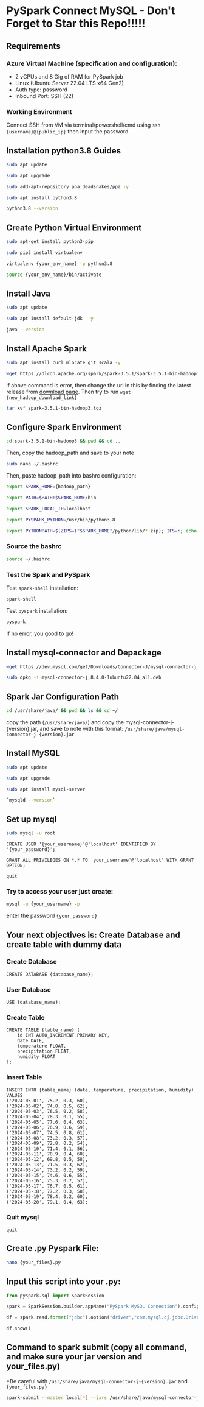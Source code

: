 # PySpark Connect MySQL - Don't Forget to Star this Repo!!!!!

## Requirements

### Azure Virtual Machine (specification and configuration):
- 2 vCPUs and 8 Gig of RAM for PySpark job
- Linux (Ubuntu Server 22.04 LTS x64 Gen2) 
- Auth type: password
- Inbound Port: SSH (22)

### Working Environment
Connect SSH from VM via terminal/powershell/cmd using `ssh {username}@{public_ip}` then input the password

## Installation python3.8 Guides

```bash
sudo apt update
```
```bash
sudo apt upgrade
```
```bash
sudo add-apt-repository ppa:deadsnakes/ppa -y
```
```bash
sudo apt install python3.8
```
```bash
python3.8 --version
```

## Create Python Virtual Environment

```bash
sudo apt-get install python3-pip
```
```bash
sudo pip3 install virtualenv
```
```bash
virtualenv {your_env_name} -p python3.8
```
```bash
source {your_env_name}/bin/activate
```
## Install Java

```bash
sudo apt update
```
```bash
sudo apt install default-jdk  -y
```
```bash
java --version
```

## Install Apache Spark

```bash
sudo apt install curl mlocate git scala -y
```
```bash
wget https://dlcdn.apache.org/spark/spark-3.5.1/spark-3.5.1-bin-hadoop3.tgz
```
if above command is error, then change the url in this by finding the latest release from [download page](https://spark.apache.org/downloads.html). Then try to run `wget {new_hadoop_download_link}`

```bash
tar xvf spark-3.5.1-bin-hadoop3.tgz
```

## Configure Spark Environment

```bash
cd spark-3.5.1-bin-hadoop3 && pwd && cd ..
```
Then, copy the hadoop_path and save to your note

```bash
sudo nano ~/.bashrc
```

Then, paste hadoop_path into bashrc configuration:
```bash
export SPARK_HOME={hadoop_path}

export PATH=$PATH:$SPARK_HOME/bin

export SPARK_LOCAL_IP=localhost

export PYSPARK_PYTHON=/usr/bin/python3.8

export PYTHONPATH=$(ZIPS=("$SPARK_HOME"/python/lib/*.zip); IFS=:; echo "${ZIPS[*]}"):$PYTHONPATH
```

### Source the bashrc
```bash
source ~/.bashrc
```

### Test the Spark and PySpark
Test `spark-shell` installation:
```bash
spark-shell
```
Test `pyspark` installation:
```bash
pyspark
```

If no error, you good to go!

## Install mysql-connector and Depackage

```bash
wget https://dev.mysql.com/get/Downloads/Connector-J/mysql-connector-j_8.4.0-1ubuntu22.04_all.deb
```
```bash
sudo dpkg -i mysql-connector-j_8.4.0-1ubuntu22.04_all.deb
```

## Spark Jar Configuration Path
```bash
cd /usr/share/java/ && pwd && ls && cd ~/
```

copy the path (`/usr/share/java/`) and copy the mysql-connector-j-{version}.jar, and save to note with this format: `/usr/share/java/mysql-connector-j-{version}.jar`

## Install MySQL
```bash
sudo apt update
```
```bash
sudo apt upgrade
```
```bash
sudo apt install mysql-server
```
```bash
`mysqld --version`
```

## Set up mysql
```bash
sudo mysql -u root
```
```mysql
CREATE USER '{your_username}'@'localhost' IDENTIFIED BY '{your_password}';
```
```mysql
GRANT ALL PRIVILEGES ON *.* TO 'your_username'@'localhost' WITH GRANT OPTION;
```
```mysql
quit
```

### Try to access your user just create:
```bash
mysql -u {your_username} -p
```

enter the password `{your_password}`

## Your next objectives is: Create Database and create table with dummy data
### Create Database
```mysql
CREATE DATABASE {database_name};
```

### User Database
```mysql
USE {database_name};
```

### Create Table

```mysql
CREATE TABLE {table_name} (
    id INT AUTO_INCREMENT PRIMARY KEY,
    date DATE,
    temperature FLOAT,
    precipitation FLOAT,
    humidity FLOAT
);
```

### Insert Table

```mysql
INSERT INTO {table_name} (date, temperature, precipitation, humidity) VALUES
('2024-05-01', 75.2, 0.3, 60),
('2024-05-02', 74.8, 0.5, 62),
('2024-05-03', 76.5, 0.2, 58),
('2024-05-04', 78.3, 0.1, 55),
('2024-05-05', 77.6, 0.4, 63),
('2024-05-06', 76.9, 0.6, 59),
('2024-05-07', 74.5, 0.8, 61),
('2024-05-08', 73.2, 0.3, 57),
('2024-05-09', 72.8, 0.2, 54),
('2024-05-10', 71.4, 0.1, 56),
('2024-05-11', 70.9, 0.4, 60),
('2024-05-12', 69.8, 0.5, 58),
('2024-05-13', 71.5, 0.3, 62),
('2024-05-14', 73.2, 0.2, 59),
('2024-05-15', 74.6, 0.6, 55),
('2024-05-16', 75.3, 0.7, 57),
('2024-05-17', 76.7, 0.5, 61),
('2024-05-18', 77.2, 0.3, 58),
('2024-05-19', 78.4, 0.2, 60),
('2024-05-20', 79.1, 0.4, 63);
```

### Quit mysql

```mysql
quit
```

## Create .py Pyspark File:
```bash
nano {your_files}.py
```


## Input this script into your .py:

```python
from pyspark.sql import SparkSession

spark = SparkSession.builder.appName("PySpark MySQL Connection").config("spark.jars", "/usr/share/java/mysql-connector-j-{version}.jar").getOrCreate()

df = spark.read.format("jdbc").option("driver","com.mysql.cj.jdbc.Driver").option("url", "jdbc:mysql://localhost:3306/{your_database_name}").option("query", "SELECT * FROM {your_table_name}").option("user", "{your_username}").option("password", "{your_password}").load()

df.show()
```


## Command to spark submit (copy all command, and make sure your jar version and your_files.py)
*Be careful with `/usr/share/java/mysql-connector-j-{version}.jar` and `{your_files.py}`
```bash
spark-submit --master local[*] --jars /usr/share/java/mysql-connector-j-{version}.jar --executor-cores 2 --executor-memory 4g --driver-memory 4g --driver-cores 2 --executor-memory 2g --executor-cores 1 {your_files.py}
```
